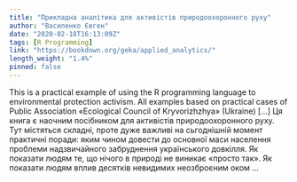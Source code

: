 ```yaml
---
title: "Прикладна аналітика для активістів природоохоронного руху"
author: "Василенко Євген"
date: "2020-02-18T16:13:09Z"
tags: [R Programming]
link: "https://bookdown.org/geka/applied_analytics/"
length_weight: "1.4%"
pinned: false
---
```


This is a practical example of using the R programming language to environmental protection activism. All examples based on practical cases of Public Association «Ecological Council of Kryvorizhzhya» (Ukraine) [...] Ця книга є наочним посібником для активістів природоохоронного руху. Тут містяться складні, проте дуже важливі на сьгоднішній момент практичні поради: яким чином довести до основної маси населення проблеми надзвичайного забруднення українського довкілля. Як показати людям те, що нічого в природі не виникає «просто так». Як показати людям вплив десятків невидимих неозброєним оком ...
